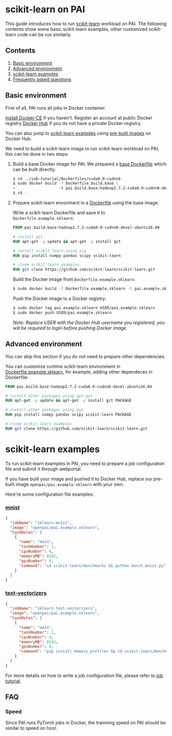 <!--
  Copyright (c) Microsoft Corporation
  All rights reserved.

  MIT License

  Permission is hereby granted, free of charge, to any person obtaining a copy of this software and associated
  documentation files (the "Software"), to deal in the Software without restriction, including without limitation
  the rights to use, copy, modify, merge, publish, distribute, sublicense, and/or sell copies of the Software, and
  to permit persons to whom the Software is furnished to do so, subject to the following conditions:
  The above copyright notice and this permission notice shall be included in all copies or substantial portions of the Software.

  THE SOFTWARE IS PROVIDED *AS IS*, WITHOUT WARRANTY OF ANY KIND, EXPRESS OR IMPLIED, INCLUDING
  BUT NOT LIMITED TO THE WARRANTIES OF MERCHANTABILITY, FITNESS FOR A PARTICULAR PURPOSE AND
  NONINFRINGEMENT. IN NO EVENT SHALL THE AUTHORS OR COPYRIGHT HOLDERS BE LIABLE FOR ANY CLAIM,
  DAMAGES OR OTHER LIABILITY, WHETHER IN AN ACTION OF CONTRACT, TORT OR OTHERWISE, ARISING FROM,
  OUT OF OR IN CONNECTION WITH THE SOFTWARE OR THE USE OR OTHER DEALINGS IN THE SOFTWARE.
-->


# scikit-learn on PAI

This guide introduces how to run [scikit-learn](http://scikit-learn.org/stable/) workload on PAI.
The following contents show some basic scikit-learn examples, other customized scikit-learn code can be run similarly.


## Contents

1. [Basic environment](#basic-environment)
2. [Advanced environment](#advanced-environment)
3. [scikit-learn examples](#scikit-learn-examples)
4. [Frequently asked questions](#faq)


## Basic environment

First of all, PAI runs all jobs in Docker container.

[Install Docker-CE](https://docs.docker.com/install/linux/docker-ce/ubuntu/) if you haven't. Register an account at public Docker registry [Docker Hub](https://hub.docker.com/) if you do not have a private Docker registry.

You can also jump to [scikit-learn examples](#scikit-learn-examples) using [pre-built images](https://hub.docker.com/r/openpai/pai.example.sklearn/) on Docker Hub.

We need to build a scikit-learn image to run scikit-learn workload on PAI, this can be done in two steps:

1. Build a base Docker image for PAI. We prepared a [base Dockerfile](../../job-tutorial/Dockerfiles/cuda8.0-cudnn6/Dockerfile.build.base) which can be built directly.

    ```bash
    $ cd ../job-tutorial/Dockerfiles/cuda8.0-cudnn6
    $ sudo docker build -f Dockerfile.build.base \
    >                   -t pai.build.base:hadoop2.7.2-cuda8.0-cudnn6-devel-ubuntu16.04 .
    $ cd -
    ```

2. Prepare scikit-learn envoriment in a [Dockerfile](./Dockerfile.example.sklearn) using the base image.

    Write a scikit-learn Dockerfile and save it to `Dockerfile.example.sklearn`:

    ```dockerfile
    FROM pai.build.base:hadoop2.7.2-cuda8.0-cudnn6-devel-ubuntu16.04

    # install git
    RUN apt-get -y update && apt-get -y install git

    # install scikit-learn using pip
    RUN pip install numpy pandas scipy scikit-learn

    # clone scikit-learn examples
    RUN git clone https://github.com/scikit-learn/scikit-learn.git
    ```

    Build the Docker image from `Dockerfile.example.sklearn`:

    ```bash
    $ sudo docker build -f Dockerfile.example.sklearn -t pai.example.sklearn .
    ```

    Push the Docker image to a Docker registry:

    ```bash
    $ sudo docker tag pai.example.sklearn USER/pai.example.sklearn
    $ sudo docker push USER/pai.example.sklearn
    ```
    *Note: Replace USER with the Docker Hub username you registered, you will be required to login before pushing Docker image.*


## Advanced environment

You can skip this section if you do not need to prepare other dependencies.

You can customize runtime scikit-learn environment in [Dockerfile.example.sklearn](./Dockerfile.example.sklearn), for example, adding other dependeces in Dockerfile:

```dockerfile
FROM pai.build.base:hadoop2.7.2-cuda8.0-cudnn6-devel-ubuntu16.04

# install other packages using apt-get
RUN apt-get -y update && apt-get -y install git PACKAGE

# install other packages using pip
RUN pip install numpy pandas scipy scikit-learn PACKAGE

# clone scikit-learn examples
RUN git clone https://github.com/scikit-learn/scikit-learn.git
```


# scikit-learn examples

To run scikit-learn examples in PAI, you need to prepare a job configuration file and submit it through webportal.

If you have built your image and pushed it to Docker Hub, replace our pre-built image `openpai/pai.example.sklearn` with your own.

Here're some configuration file examples:

### [mnist](https://github.com/scikit-learn/scikit-learn/blob/master/benchmarks/bench_mnist.py)
```json
{
  "jobName": "sklearn-mnist",
  "image": "openpai/pai.example.sklearn",
  "taskRoles": [
    {
      "name": "main",
      "taskNumber": 1,
      "cpuNumber": 4,
      "memoryMB": 8192,
      "gpuNumber": 0,
      "command": "cd scikit-learn/benchmarks && python bench_mnist.py"
    }
  ]
}
```

### [text-vectorizers](https://github.com/scikit-learn/scikit-learn/blob/master/benchmarks/bench_text_vectorizers.py)
```json
{
  "jobName": "sklearn-text-vectorizers",
  "image": "openpai/pai.example.sklearn",
  "taskRoles": [
    {
      "name": "main",
      "taskNumber": 1,
      "cpuNumber": 4,
      "memoryMB": 8192,
      "gpuNumber": 0,
      "command": "pip install memory_profiler && cd scikit-learn/benchmarks && python bench_text_vectorizers.py"
    }
  ]
}
```

For more details on how to write a job configuration file, please refer to [job tutorial](../../job-tutorial/README.md#json-config-file-for-job-submission).


## FAQ

### Speed

Since PAI runs PyTorch jobs in Docker, the trainning speed on PAI should be similar to speed on host.
